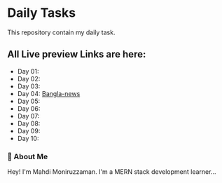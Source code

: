 
# Daily Tasks

This repository contain my daily task.


## All Live preview Links are here:

- Day 01: 
- Day 02: 
- Day 03: 
- Day 04: [Bangla-news](https://dev-mahdimonir.github.io/bangla-news/)
- Day 05: 
- Day 06: 
- Day 07: 
- Day 08: 
- Day 09: 
- Day 10: 


### 🚀 About Me
Hey! I'm Mahdi Moniruzzaman. I'm a MERN stack development learner...
